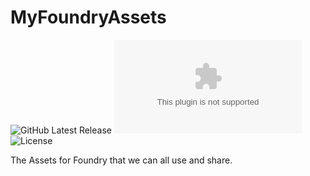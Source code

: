 # MyFoundryAssets
![GitHub Latest Release](https://img.shields.io/github/release/unrealkakeman89/sw5e-companions?style=flat-square)
![GitHub Downloads Latest](https://img.shields.io/github/downloads/unrealkakeman89/sw5e-companions/latest/sw5e-companions.zip?style=flat-square)
![License](https://img.shields.io/github/license/unrealkakeman89/sw5e-companions?style=flat-square)

The Assets for Foundry that we can all use and share.
